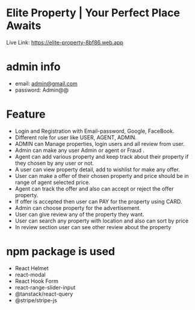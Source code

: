 <!-- # React + Vite

This template provides a minimal setup to get React working in Vite with HMR and some ESLint rules.

Currently, two official plugins are available:

- [@vitejs/plugin-react](https://github.com/vitejs/vite-plugin-react/blob/main/packages/plugin-react/README.md) uses [Babel](https://babeljs.io/) for Fast Refresh
- [@vitejs/plugin-react-swc](https://github.com/vitejs/vite-plugin-react-swc) uses [SWC](https://swc.rs/) for Fast Refresh
# b9a12-client-side-leon-dream1 -->

# Elite Property | Your Perfect Place Awaits

Live Link: https://elite-property-8bf86.web.app

# admin info
- email: admin@gmail.com
- password: Admin@@ 

# Feature

- Login and Registration with Email-password, Google, FaceBook.
- Different role for user like USER, AGENT, ADMIN.
- ADMIN can Manage properties, login users and all review from user.
- Admin can make any user Admin or agent or Fraud .
- Agent can add various property and keep track about their property if they chosen by any user or not.
- A user can view property detail, add to wishlist for make any offer.
- User can make a offer of their chosen property and price should be in range of agent selected price.
- Agent can track the offer and also can accept or reject the offer property.
- If offer is accepted then user can PAY for the property using CARD.
- Admin can choose property for the advertisement.
- User can give review any of the property they want. 
- User can search any property with location and also can sort by price
- In review section user can see other review about the property 


# npm package is used

- React Helmet
- react-modal
- React Hook Form
- react-range-slider-input
- @tanstack/react-query
- @stripe/stripe-js
